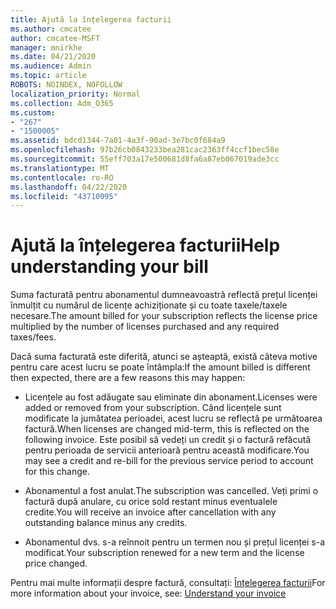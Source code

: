 ```yaml
---
title: Ajută la înțelegerea facturii
ms.author: cmcatee
author: cmcatee-MSFT
manager: mnirkhe
ms.date: 04/21/2020
ms.audience: Admin
ms.topic: article
ROBOTS: NOINDEX, NOFOLLOW
localization_priority: Normal
ms.collection: Adm_O365
ms.custom:
- "267"
- "1500005"
ms.assetid: bdcd1344-7a01-4a3f-90ad-3e7bc0f684a9
ms.openlocfilehash: 97b26cb0843233bea281cac2363ff4ccf1bec58e
ms.sourcegitcommit: 55eff703a17e500681d8fa6a87eb067019ade3cc
ms.translationtype: MT
ms.contentlocale: ro-RO
ms.lasthandoff: 04/22/2020
ms.locfileid: "43710095"
---
```

# <a name="help-understanding-your-bill"></a><span data-ttu-id="206c7-102">Ajută la înțelegerea facturii</span><span class="sxs-lookup"><span data-stu-id="206c7-102">Help understanding your bill</span></span>

<span data-ttu-id="206c7-103">Suma facturată pentru abonamentul dumneavoastră reflectă prețul licenței înmulțit cu numărul de licențe achiziționate și cu toate taxele/taxele necesare.</span><span class="sxs-lookup"><span data-stu-id="206c7-103">The amount billed for your subscription reflects the license price multiplied by the number of licenses purchased and any required taxes/fees.</span></span>
  
<span data-ttu-id="206c7-104">Dacă suma facturată este diferită, atunci se așteaptă, există câteva motive pentru care acest lucru se poate întâmpla:</span><span class="sxs-lookup"><span data-stu-id="206c7-104">If the amount billed is different then expected, there are a few reasons this may happen:</span></span>
  
- <span data-ttu-id="206c7-105">Licențele au fost adăugate sau eliminate din abonament.</span><span class="sxs-lookup"><span data-stu-id="206c7-105">Licenses were added or removed from your subscription.</span></span> <span data-ttu-id="206c7-106">Când licențele sunt modificate la jumătatea perioadei, acest lucru se reflectă pe următoarea factură.</span><span class="sxs-lookup"><span data-stu-id="206c7-106">When licenses are changed mid-term, this is reflected on the following invoice.</span></span> <span data-ttu-id="206c7-107">Este posibil să vedeți un credit și o factură refăcută pentru perioada de servicii anterioară pentru această modificare.</span><span class="sxs-lookup"><span data-stu-id="206c7-107">You may see a credit and re-bill for the previous service period to account for this change.</span></span>

- <span data-ttu-id="206c7-108">Abonamentul a fost anulat.</span><span class="sxs-lookup"><span data-stu-id="206c7-108">The subscription was cancelled.</span></span> <span data-ttu-id="206c7-109">Veți primi o factură după anulare, cu orice sold restant minus eventualele credite.</span><span class="sxs-lookup"><span data-stu-id="206c7-109">You will receive an invoice after cancellation with any outstanding balance minus any credits.</span></span>

- <span data-ttu-id="206c7-110">Abonamentul dvs. s-a reînnoit pentru un termen nou și prețul licenței s-a modificat.</span><span class="sxs-lookup"><span data-stu-id="206c7-110">Your subscription renewed for a new term and the license price changed.</span></span>

<span data-ttu-id="206c7-111">Pentru mai multe informații despre factură, consultați: [Înțelegerea facturii](https://docs.microsoft.com/office365/admin/subscriptions-and-billing/understand-your-invoice)</span><span class="sxs-lookup"><span data-stu-id="206c7-111">For more information about your invoice, see: [Understand your invoice](https://docs.microsoft.com/office365/admin/subscriptions-and-billing/understand-your-invoice)</span></span>